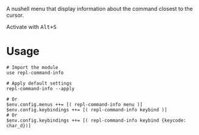 A nushell menu that display information about the command closest to the cursor.

Activate with <kbd>Alt+S</kbd>

# Usage
```nushell
# Import the module
use repl-command-info

# Apply default settings
repl-command-info --apply

# Or 
$env.config.menus ++= [( repl-command-info menu )]
$env.config.keybindings ++= [( repl-command-info keybind )]
# Or
$env.config.keybindings ++= [( repl-command-info keybind {keycode: char_d})]
```

